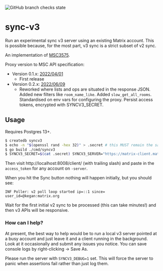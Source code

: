![GitHub branch checks state](https://img.shields.io/github/checks-status/matrix-org/sliding-sync/main)

# sync-v3

Run an experimental sync v3 server using an existing Matrix account. This is possible because, for the most part,
v3 sync is a strict subset of v2 sync.

An implementation of [MSC3575](https://github.com/matrix-org/matrix-doc/blob/kegan/sync-v3/proposals/3575-sync.md).

Proxy version to MSC API specification:

-   Version 0.1.x: [2022/04/01](https://github.com/matrix-org/matrix-spec-proposals/blob/615e8f5a7bfe4da813bc2db661ed0bd00bccac20/proposals/3575-sync.md)
    -   First release
-   Version 0.2.x: [2022/06/09](https://github.com/matrix-org/matrix-spec-proposals/blob/3b2b3d547b41e4aeebbde2ad6e89606dd684a86c/proposals/3575-sync.md)
    -   Reworked where lists and ops are situated in the response JSON. Added new filters like `room_name_like`. Added `slow_get_all_rooms`. Standardised on env vars for configuring the proxy. Persist access tokens, encrypted with SYNCV3_SECRET.

## Usage

Requires Postgres 13+.

```bash
$ createdb syncv3
$ echo -n "$(openssl rand -hex 32)" > .secret # this MUST remain the same throughout the lifetime of the database created above.
$ go build ./cmd/syncv3
$ SYNCV3_SECRET=$(cat .secret) SYNCV3_SERVER="https://matrix-client.matrix.org" SYNCV3_DB="user=$(whoami) dbname=syncv3 sslmode=disable" SYNCV3_BINDADDR=0.0.0.0:8008 ./syncv3
```

Then visit http://localhost:8008/client/ (with trailing slash) and paste in the `access_token` for any account on `-server`.

When you hit the Sync button nothing will happen initially, but you should see:

```
INF Poller: v2 poll loop started ip=::1 since= user_id=@kegan:matrix.org
```

Wait for the first initial v2 sync to be processed (this can take minutes!) and then v3 APIs will be responsive.

### How can I help?

At present, the best way to help would be to run a local v3 server pointed at a busy account and just leave it and a client running in the background. Look at it occasionally and submit any issues you notice. You can save console logs by right-clicking -> Save As.

Please run the server with `SYNCV3_DEBUG=1` set. This will force the server to panic when assertions fail rather than just log them.
